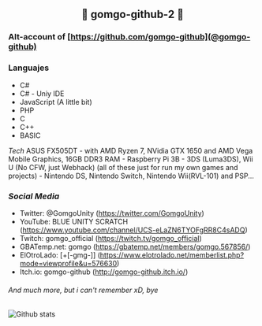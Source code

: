 <h2 align="center">🎉 gomgo-github-2 🎉</h2>

### Alt-account of [https://github.com/gomgo-github](@gomgo-github)

### Languajes

- C#
- C# - Uniy IDE
- JavaScript (A little bit)
- PHP
- C
- C++
- BASIC

_Tech_
  ASUS FX505DT - with AMD Ryzen 7, NVidia GTX 1650 and AMD Vega Mobile Graphics, 16GB DDR3 RAM - Raspberry Pi 3B - 3DS (Luma3DS), Wii U (No CFW, just Webhack) (all of these just for run my own games and projects) - Nintendo DS, Nintendo Switch, Nintendo Wii(RVL-101) and PSP...
  
### _Social Media_
 - Twitter: @GomgoUnity (https://twitter.com/GomgoUnity)
 - YouTube: BLUE UNITY SCRATCH (https://www.youtube.com/channel/UCS-eLaZN6TYOFgRR8C4sADQ)
 - Twitch: gomgo_official (https://twitch.tv/gomgo_official)
 - GBATemp.net: gomgo (https://gbatemp.net/members/gomgo.567856/)
 - ElOtroLado: [+[-gmg-]] (https://www.elotrolado.net/memberlist.php?mode=viewprofile&u=576630)
 - Itch.io: gomgo-github (http://gomgo-github.itch.io/)

###### And much more, but i can't remember xD, bye

![Github stats](https://github-readme-stats.vercel.app/api?username=gomgo-github)
